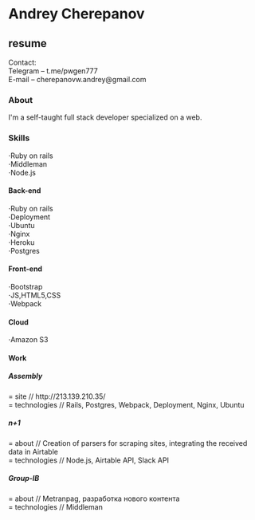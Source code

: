# Andrey Cherepanov
<h2>resume</h2> 
Contact:</br>
Telegram – t.me/pwgen777</br>
E-mail – cherepanovw.andrey@gmail.com</br>
<h3>About</h3>
I'm a self-taught full stack developer specialized on a web.
<h3>Skills</h3>
⋅Ruby on rails</br>
⋅Middleman</br>
⋅Node.js</br>
<h4>Back-end</h4>
⋅Ruby on rails</br>
⋅Deployment</br>
⋅Ubuntu</br>
⋅Nginx</br>
⋅Heroku</br>
⋅Postgres</br>
<h4>Front-end</h4>
⋅Bootstrap</br>
⋅JS,HTML5,CSS</br>
⋅Webpack</br>
<h4>Cloud</h4>
⋅Amazon S3</br>
<h4>Work</h4>
<h5>Assembly</h5>
  = site // http://213.139.210.35/ </br>
  = technologies // Rails, Postgres, Webpack, Deployment, Nginx, Ubuntu </br>
 <h5>n+1</h5>
  = about // Creation of parsers for scraping sites, integrating the received data in Airtable </br>
  = technologies // Node.js, Airtable API, Slack API </br>
 <h5>Group-IB</h5>
  = about // Мetranpag, разработка нового контента </br>
  = technologies // Middleman </br>
